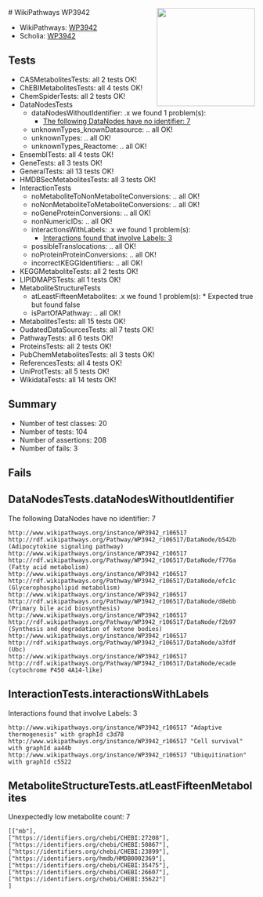 <img style="float: right; width: 200px" src="https://upload.wikimedia.org/wikipedia/commons/thumb/8/83/Wplogo_with_text_500.png/640px-Wplogo_with_text_500.png" />
# WikiPathways WP3942

* WikiPathways: [WP3942](https://new.wikipathways.org/pathways/WP3942)
* Scholia: [WP3942](https://scholia.toolforge.org/wikipathways/WP3942)
## Tests
* CASMetabolitesTests: all 2 tests OK!
* ChEBIMetabolitesTests: all 4 tests OK!
* ChemSpiderTests: all 2 tests OK!
* DataNodesTests
    * dataNodesWithoutIdentifier: .x we found 1 problem(s):
        * [The following DataNodes have no identifier: 7](#d2d32fa6)
    * unknownTypes_knownDatasource: .. all OK!
    * unknownTypes: .. all OK!
    * unknownTypes_Reactome: .. all OK!
* EnsemblTests: all 4 tests OK!
* GeneTests: all 3 tests OK!
* GeneralTests: all 13 tests OK!
* HMDBSecMetabolitesTests: all 3 tests OK!
* InteractionTests
    * noMetaboliteToNonMetaboliteConversions: .. all OK!
    * noNonMetaboliteToMetaboliteConversions: .. all OK!
    * noGeneProteinConversions: .. all OK!
    * nonNumericIDs: .. all OK!
    * interactionsWithLabels: .x we found 1 problem(s):
        * [Interactions found that involve Labels: 3](#630d267a)
    * possibleTranslocations: .. all OK!
    * noProteinProteinConversions: .. all OK!
    * incorrectKEGGIdentifiers: .. all OK!
* KEGGMetaboliteTests: all 2 tests OK!
* LIPIDMAPSTests: all 1 tests OK!
* MetaboliteStructureTests
    * atLeastFifteenMetabolites: .x we found 1 problem(s):
            * Expected true but found false
    * isPartOfAPathway: .. all OK!
* MetabolitesTests: all 15 tests OK!
* OudatedDataSourcesTests: all 7 tests OK!
* PathwayTests: all 6 tests OK!
* ProteinsTests: all 2 tests OK!
* PubChemMetabolitesTests: all 3 tests OK!
* ReferencesTests: all 4 tests OK!
* UniProtTests: all 5 tests OK!
* WikidataTests: all 14 tests OK!


## Summary

* Number of test classes: 20
* Number of tests: 104
* Number of assertions: 208
* Number of fails: 3

## Fails

<a name="d2d32fa6" />

## DataNodesTests.dataNodesWithoutIdentifier

The following DataNodes have no identifier: 7
```
http://www.wikipathways.org/instance/WP3942_r106517 http://rdf.wikipathways.org/Pathway/WP3942_r106517/DataNode/b542b (Adipocytokine signaling pathway)
http://www.wikipathways.org/instance/WP3942_r106517 http://rdf.wikipathways.org/Pathway/WP3942_r106517/DataNode/f776a (Fatty acid metabolism)
http://www.wikipathways.org/instance/WP3942_r106517 http://rdf.wikipathways.org/Pathway/WP3942_r106517/DataNode/efc1c (Glycerophospholipid metabolism)
http://www.wikipathways.org/instance/WP3942_r106517 http://rdf.wikipathways.org/Pathway/WP3942_r106517/DataNode/d8ebb (Primary bile acid biosynthesis)
http://www.wikipathways.org/instance/WP3942_r106517 http://rdf.wikipathways.org/Pathway/WP3942_r106517/DataNode/f2b97 (Synthesis and degradation of ketone bodies)
http://www.wikipathways.org/instance/WP3942_r106517 http://rdf.wikipathways.org/Pathway/WP3942_r106517/DataNode/a3fdf (Ubc)
http://www.wikipathways.org/instance/WP3942_r106517 http://rdf.wikipathways.org/Pathway/WP3942_r106517/DataNode/ecade (cytochrome P450 4A14-like)
```

<a name="630d267a" />

## InteractionTests.interactionsWithLabels

Interactions found that involve Labels: 3
```
http://www.wikipathways.org/instance/WP3942_r106517 "Adaptive thermogenesis" with graphId c3d78
http://www.wikipathways.org/instance/WP3942_r106517 "Cell survival" with graphId aa44b
http://www.wikipathways.org/instance/WP3942_r106517 "Ubiquitination" with graphId c5522
```

<a name="6d4291b8" />

## MetaboliteStructureTests.atLeastFifteenMetabolites

Unexpectedly low metabolite count: 7

```
[["mb"],
["https://identifiers.org/chebi/CHEBI:27208"],
["https://identifiers.org/chebi/CHEBI:50867"],
["https://identifiers.org/chebi/CHEBI:23899"],
["https://identifiers.org/hmdb/HMDB0002369"],
["https://identifiers.org/chebi/CHEBI:35475"],
["https://identifiers.org/chebi/CHEBI:26607"],
["https://identifiers.org/chebi/CHEBI:35622"]
]
```

